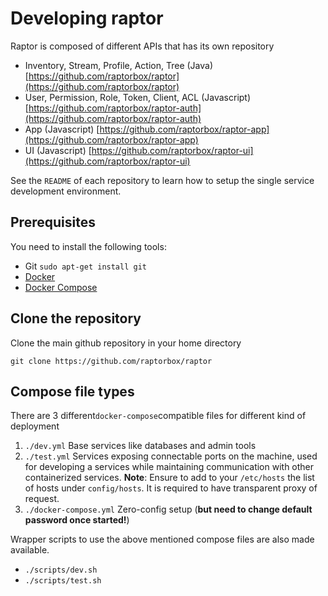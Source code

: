 # Developing raptor

Raptor is composed of different APIs that has its own repository

* Inventory, Stream, Profile, Action, Tree \(Java\) [https://github.com/raptorbox/raptor](https://github.com/raptorbox/raptor)
* User, Permission, Role, Token, Client, ACL \(Javascript\) [https://github.com/raptorbox/raptor-auth](https://github.com/raptorbox/raptor-auth)
* App \(Javascript\) [https://github.com/raptorbox/raptor-app](https://github.com/raptorbox/raptor-app)
* UI \(Javascript\) [https://github.com/raptorbox/raptor-ui](https://github.com/raptorbox/raptor-ui)

See the `README` of each repository to learn how to setup the single service development environment.

## Prerequisites

You need to install the following tools:

* Git `sudo apt-get install git`
* [Docker](https://docs.docker.com/engine/installation/linux/ubuntu/#/install-docker)
* [Docker Compose](https://docs.docker.com/compose/install/)

## Clone the repository

Clone the main github repository in your home directory 

```
git clone https://github.com/raptorbox/raptor
```

## Compose file types

There are 3 different`docker-compose`compatible files for different kind of deployment

1. `./dev.yml` Base services like databases and admin tools
2. `./test.yml` Services exposing connectable ports on the machine, used for developing a services while maintaining communication with other containerized services.  **Note**: Ensure to add to your `/etc/hosts` the list of hosts under `config/hosts`. It is required to have transparent proxy of request.
3. `./docker-compose.yml` Zero-config setup \(**but need to change default password once started!**\)

Wrapper scripts to use the above mentioned compose files are also made available. 

* `./scripts/dev.sh`
* `./scripts/test.sh`



